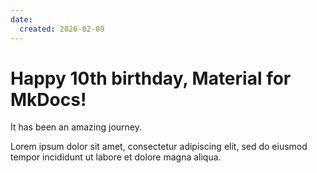 ```yaml
---
date:
  created: 2026-02-09
---
```


# Happy 10th birthday, Material for MkDocs!

It has been an amazing journey.

<!-- more -->

Lorem ipsum dolor sit amet, consectetur adipiscing elit, sed do eiusmod
tempor incididunt ut labore et dolore magna aliqua.
